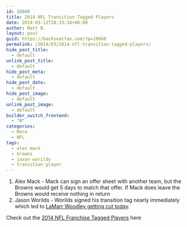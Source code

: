 ```yaml
---
id: 10668
title: 2014 NFL Transition Tagged Players
date: 2014-03-11T20:33:34+00:00
author: Matt B.
layout: post
guid: https://backseatfan.com/?p=10668
permalink: /2014/03/2014-nfl-transition-tagged-players/
hide_post_title:
  - default
unlink_post_title:
  - default
hide_post_meta:
  - default
hide_post_date:
  - default
hide_post_image:
  - default
unlink_post_image:
  - default
builder_switch_frontend:
  - "0"
categories:
  - More
  - NFL
tags:
  - alex mack
  - browns
  - jason worilds
  - transition player
---
```


<div class="entry">
  <ol>
    <li>
      Alex Mack - Mack can sign an offer sheet with another team, but the Browns would get 5 days to match that offer. If Mack does leave the Browns would receive nothing in return
    </li>
    <li>
      Jason Worilds - Worilds signed his transition tag nearly immediately which led to <a href="http://espn.go.com/nfl/story/_/id/10583352/lamarr-woodley-released-pittsburgh-steelers">LaMarr Woodley getting cut today</a>.
    </li>
  </ol>

  <p>
    Check out the <a href="https://backseatfan.com/2014/03/2014-nfl-franchise-tagged-players/">2014 NFL Franchise Tagged Players</a> here
  </p>
</div>

